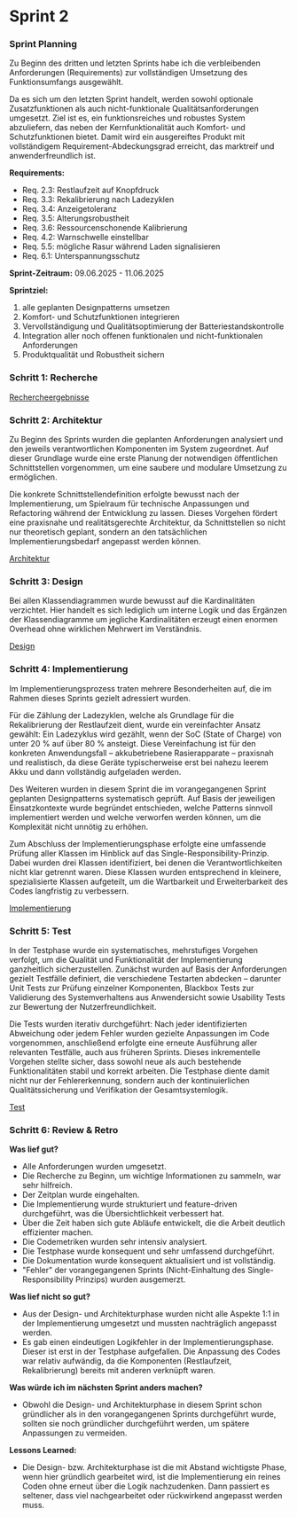 # Sprint 2

### Sprint Planning

Zu Beginn des dritten und letzten Sprints habe ich die verbleibenden Anforderungen (Requirements) zur vollständigen
Umsetzung des Funktionsumfangs ausgewählt.

Da es sich um den letzten Sprint handelt, werden sowohl optionale Zusatzfunktionen als auch nicht-funktionale
Qualitätsanforderungen umgesetzt. Ziel ist es, ein funktionsreiches und robustes System abzuliefern, das neben der
Kernfunktionalität auch Komfort- und Schutzfunktionen bietet. Damit wird ein ausgereiftes Produkt mit vollständigem
Requirement-Abdeckungsgrad erreicht, das marktreif und anwenderfreundlich ist.

**Requirements:**

- Req. 2.3: Restlaufzeit auf Knopfdruck
- Req. 3.3: Rekalibrierung nach Ladezyklen
- Req. 3.4: Anzeigetoleranz
- Req. 3.5: Alterungsrobustheit
- Req. 3.6: Ressourcenschonende Kalibrierung
- Req. 4.2: Warnschwelle einstellbar
- Req. 5.5: mögliche Rasur während Laden signalisieren
- Req. 6.1: Unterspannungsschutz

**Sprint-Zeitraum:** 09.06.2025 - 11.06.2025

**Sprintziel:**

1. alle geplanten Designpatterns umsetzen
2. Komfort- und Schutzfunktionen integrieren
3. Vervollständigung und Qualitätsoptimierung der Batteriestandskontrolle
4. Integration aller noch offenen funktionalen und nicht-funktionalen Anforderungen
5. Produktqualität und Robustheit sichern

### Schritt 1: Recherche

[Rechercheergebnisse](../referenziert/Rechercheergebnisse.md#sprint-3)

### Schritt 2: Architektur

Zu Beginn des Sprints wurden die geplanten Anforderungen analysiert und den jeweils verantwortlichen Komponenten im
System zugeordnet. Auf dieser Grundlage wurde eine erste Planung der notwendigen öffentlichen Schnittstellen
vorgenommen, um eine saubere und modulare Umsetzung zu ermöglichen.

Die konkrete Schnittstellendefinition erfolgte bewusst nach der Implementierung, um Spielraum für technische Anpassungen
und Refactoring während der Entwicklung zu lassen. Dieses Vorgehen fördert eine praxisnahe und realitätsgerechte
Architektur, da Schnittstellen so nicht nur theoretisch geplant, sondern an den tatsächlichen Implementierungsbedarf
angepasst werden können.

[Architektur](Architektur3.md)

### Schritt 3: Design

Bei allen Klassendiagrammen wurde bewusst auf die Kardinalitäten verzichtet. Hier handelt es sich lediglich um interne
Logik und das Ergänzen der Klassendiagramme um jegliche Kardinalitäten erzeugt einen enormen Overhead ohne wirklichen
Mehrwert im Verständnis.

[Design](Design3.md)

### Schritt 4: Implementierung

Im Implementierungsprozess traten mehrere Besonderheiten auf, die im Rahmen dieses Sprints gezielt adressiert wurden.

Für die Zählung der Ladezyklen, welche als Grundlage für die Rekalibrierung der Restlaufzeit dient, wurde ein
vereinfachter Ansatz gewählt: Ein Ladezyklus wird gezählt, wenn der SoC (State of Charge) von unter 20 % auf über 80 %
ansteigt. Diese Vereinfachung ist für den konkreten Anwendungsfall – akkubetriebene Rasierapparate – praxisnah und
realistisch, da diese Geräte typischerweise erst bei nahezu leerem Akku und dann vollständig aufgeladen werden.

Des Weiteren wurden in diesem Sprint die im vorangegangenen Sprint geplanten Designpatterns systematisch geprüft. Auf
Basis der jeweiligen Einsatzkontexte wurde begründet entschieden, welche Patterns sinnvoll implementiert werden und
welche verworfen werden können, um die Komplexität nicht unnötig zu erhöhen.

Zum Abschluss der Implementierungsphase erfolgte eine umfassende Prüfung aller Klassen im Hinblick auf das
Single-Responsibility-Prinzip. Dabei wurden drei Klassen identifiziert, bei denen die Verantwortlichkeiten nicht klar
getrennt waren. Diese Klassen wurden entsprechend in kleinere, spezialisierte Klassen aufgeteilt, um die Wartbarkeit und
Erweiterbarkeit des Codes langfristig zu verbessern.

[Implementierung](Implementierung3.md)

### Schritt 5: Test

In der Testphase wurde ein systematisches, mehrstufiges Vorgehen verfolgt, um die Qualität und Funktionalität der
Implementierung ganzheitlich sicherzustellen. Zunächst wurden auf Basis der Anforderungen gezielt Testfälle definiert,
die verschiedene Testarten abdecken – darunter Unit Tests zur Prüfung einzelner Komponenten, Blackbox Tests zur
Validierung des Systemverhaltens aus Anwendersicht sowie Usability Tests zur Bewertung der Nutzerfreundlichkeit.

Die Tests wurden iterativ durchgeführt: Nach jeder identifizierten Abweichung oder jedem Fehler wurden gezielte
Anpassungen im Code vorgenommen, anschließend erfolgte eine erneute Ausführung aller relevanten Testfälle, auch aus
früheren Sprints. Dieses inkrementelle Vorgehen stellte sicher, dass sowohl neue als auch bestehende Funktionalitäten
stabil und korrekt arbeiten. Die Testphase diente damit nicht nur der Fehlererkennung, sondern auch der kontinuierlichen
Qualitätssicherung und Verifikation der Gesamtsystemlogik.

[Test](Test3.md)

### Schritt 6: Review & Retro

**Was lief gut?**

- Alle Anforderungen wurden umgesetzt.
- Die Recherche zu Beginn, um wichtige Informationen zu sammeln, war sehr hilfreich.
- Der Zeitplan wurde eingehalten.
- Die Implementierung wurde strukturiert und feature-driven durchgeführt, was die Übersichtlichkeit verbessert hat.
- Über die Zeit haben sich gute Abläufe entwickelt, die die Arbeit deutlich effizienter machen.
- Die Codemetriken wurden sehr intensiv analysiert.
- Die Testphase wurde konsequent und sehr umfassend durchgeführt.
- Die Dokumentation wurde konsequent aktualisiert und ist vollständig.
- "Fehler" der vorangegangenen Sprints (Nicht-Einhaltung des Single-Responsibility Prinzips) wurden ausgemerzt.

**Was lief nicht so gut?**

- Aus der Design- und Architekturphase wurden nicht alle Aspekte 1:1 in der Implementierung umgesetzt und mussten
  nachträglich angepasst werden.
- Es gab einen eindeutigen Logikfehler in der Implementierungsphase. Dieser ist erst in der Testphase aufgefallen. Die
  Anpassung des Codes war relativ aufwändig, da die Komponenten (Restlaufzeit, Rekalibrierung) bereits mit anderen
  verknüpft waren.

**Was würde ich im nächsten Sprint anders machen?**

- Obwohl die Design- und Architekturphase in diesem Sprint schon gründlicher als in den vorangegangenen Sprints
  durchgeführt wurde, sollten sie noch gründlicher durchgeführt werden, um spätere Anpassungen zu vermeiden.

**Lessons Learned:**

- Die Design- bzw. Architekturphase ist die mit Abstand wichtigste Phase, wenn hier gründlich gearbeitet wird, ist die
  Implementierung ein reines Coden ohne erneut über die Logik nachzudenken. Dann passiert es seltener, dass viel
  nachgearbeitet oder rückwirkend angepasst werden muss.
